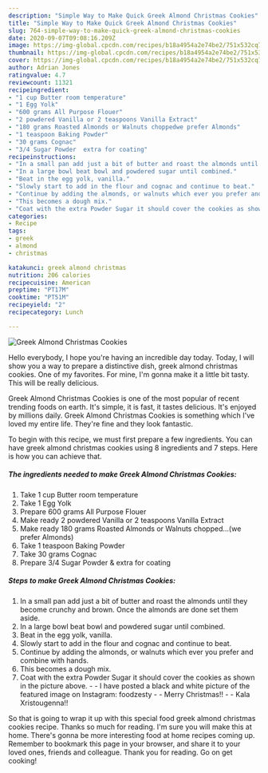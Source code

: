 ```yaml
---
description: "Simple Way to Make Quick Greek Almond Christmas Cookies"
title: "Simple Way to Make Quick Greek Almond Christmas Cookies"
slug: 764-simple-way-to-make-quick-greek-almond-christmas-cookies
date: 2020-09-07T09:08:16.209Z
image: https://img-global.cpcdn.com/recipes/b18a4954a2e74be2/751x532cq70/greek-almond-christmas-cookies-recipe-main-photo.jpg
thumbnail: https://img-global.cpcdn.com/recipes/b18a4954a2e74be2/751x532cq70/greek-almond-christmas-cookies-recipe-main-photo.jpg
cover: https://img-global.cpcdn.com/recipes/b18a4954a2e74be2/751x532cq70/greek-almond-christmas-cookies-recipe-main-photo.jpg
author: Adrian Jones
ratingvalue: 4.7
reviewcount: 11321
recipeingredient:
- "1 cup Butter room temperature"
- "1 Egg Yolk"
- "600 grams All Purpose Flouer"
- "2 powdered Vanilla or 2 teaspoons Vanilla Extract"
- "180 grams Roasted Almonds or Walnuts choppedwe prefer Almonds"
- "1 teaspoon Baking Powder"
- "30 grams Cognac"
- "3/4 Sugar Powder  extra for coating"
recipeinstructions:
- "In a small pan add just a bit of butter and roast the almonds until they become crunchy and brown. Once the almonds are done set them aside."
- "In a large bowl beat bowl and powdered sugar until combined."
- "Beat in the egg yolk, vanilla."
- "Slowly start to add in the flour and cognac and continue to beat."
- "Continue by adding the almonds, or walnuts which ever you prefer and combine with hands."
- "This becomes a dough mix."
- "Coat with the extra Powder Sugar it should cover the cookies as shown in the picture above.  I have posted a black and white picture of the featured image on Instagram: foodzesty  Merry Christmas!!  Kala Xristougenna!!"
categories:
- Recipe
tags:
- greek
- almond
- christmas

katakunci: greek almond christmas 
nutrition: 206 calories
recipecuisine: American
preptime: "PT17M"
cooktime: "PT51M"
recipeyield: "2"
recipecategory: Lunch

---
```



![Greek Almond Christmas Cookies](https://img-global.cpcdn.com/recipes/b18a4954a2e74be2/751x532cq70/greek-almond-christmas-cookies-recipe-main-photo.jpg)

Hello everybody, I hope you're having an incredible day today. Today, I will show you a way to prepare a distinctive dish, greek almond christmas cookies. One of my favorites. For mine, I'm gonna make it a little bit tasty. This will be really delicious.

Greek Almond Christmas Cookies is one of the most popular of recent trending foods on earth. It's simple, it is fast, it tastes delicious. It's enjoyed by millions daily. Greek Almond Christmas Cookies is something which I've loved my entire life. They're fine and they look fantastic.




To begin with this recipe, we must first prepare a few ingredients. You can have greek almond christmas cookies using 8 ingredients and 7 steps. Here is how you can achieve that.

<!--inarticleads1-->

##### The ingredients needed to make Greek Almond Christmas Cookies:

1. Take 1 cup Butter room temperature
1. Take 1 Egg Yolk
1. Prepare 600 grams All Purpose Flouer
1. Make ready 2 powdered Vanilla or 2 teaspoons Vanilla Extract
1. Make ready 180 grams Roasted Almonds or Walnuts chopped…(we prefer Almonds)
1. Take 1 teaspoon Baking Powder
1. Take 30 grams Cognac
1. Prepare 3/4 Sugar Powder &amp; extra for coating




<!--inarticleads2-->

##### Steps to make Greek Almond Christmas Cookies:

1. In a small pan add just a bit of butter and roast the almonds until they become crunchy and brown. Once the almonds are done set them aside.
1. In a large bowl beat bowl and powdered sugar until combined.
1. Beat in the egg yolk, vanilla.
1. Slowly start to add in the flour and cognac and continue to beat.
1. Continue by adding the almonds, or walnuts which ever you prefer and combine with hands.
1. This becomes a dough mix.
1. Coat with the extra Powder Sugar it should cover the cookies as shown in the picture above. -  - I have posted a black and white picture of the featured image on Instagram: foodzesty -  - Merry Christmas!! -  - Kala Xristougenna!!




So that is going to wrap it up with this special food greek almond christmas cookies recipe. Thanks so much for reading. I'm sure you will make this at home. There's gonna be more interesting food at home recipes coming up. Remember to bookmark this page in your browser, and share it to your loved ones, friends and colleague. Thank you for reading. Go on get cooking!
